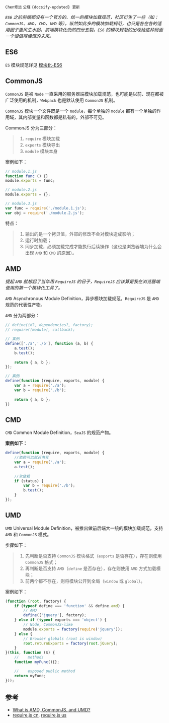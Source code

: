`Chen修远` `公瑾` `{docsify-updated} 更新`

*`ES6` 之前前端都没有一个官方的、统一的模块加载规范，社区衍生了一些（如：`CommonJS`、`AMD`、`CMD`、`UMD` 等），纵然如此多的模块加载规范，也只是各在各的适用圈子里风生水起，前端模块化仍然四分五裂。`ES6` 的模块规范的出现给这种局面一个很值得憧憬的未来。*

## ES6

`ES` 模块规范详见 [模块化-ES6](https://iamztf.github.io/Xiuyuan.doc/#/code/f2e/module/es6)

## CommonJS

`CommonJS` 是被 `Node` 一直采用的服务器端模块加载规范，也可能是以前、现在都被广泛使用的机制，`Webpack` 也是默认使用 `CommonJS` 机制。
  
`CommonJS` 模块一个文件既是一个 `module`，每个单独的 `module` 都有一个单独的作用域，其内部变量和函数都是私有的，外部不可见。

CommonJS 分为三部分：

> 1. `require` 模块加载
> 2. `exports` 模块导出
> 3. `module` 模块本身

案例如下：

```js
// module.1.js
function func () {}
module.exports = func;
```
```js
// module.2.js
module.exports = {};
```
```js
// module.3.js
var func = require('./module.1.js');
var obj = require('./module.2.js');
```

特点：

> 1. 输出的是一个拷贝值，外部的修改不会对模块造成影响；
> 2. 运行时加载；
> 3. 同步加载，必须加载完成才能执行后续操作（这也是浏览器端为什么会出现 `AMD` 和 `CMD` 的原因）。

## AMD

*提起 `AMD` 就想起了当年用 `RequireJS` 的日子，`RequireJS` 应该算是我在浏览器端使用的第一个模块化工具了。*

`AMD` Asynchronous Module Definition，异步模块加载规范，`RequireJS` 是 `AMD` 规范的代表性产物。

`AMD` 分为两部分：

```js
// define(id?, dependencies?, factory); 
// require([module], callback);

// 案例
define(['./a','./b'], function (a, b) {
    a.test();
    b.test();
    
    return { a, b };
});

// 案例
define(function (require, exports, module) {
    var a = require('./a');
    var b = require('./b');
    
    return { a, b };
})
```

## CMD

`CMD` Common Module Definition，`SeaJS` 的规范产物。

**案例如下：**

```js
define(function (require, exports, module) {
    //依赖可以就近书写
    var a = require('./a');
    a.test();
    
    //软依赖
    if (status) {
        var b = require('./b');
        b.test();
    }
});
```

## UMD

`UMD` Universal Module Definition，被推出做前后端大一统的模块加载规范，支持 `AMD` 和 `CommonJS` 模式。

步骤如下：

> 1. 先判断是否支持 `CommonJS` 模块格式（`exports` 是否存在），存在则使用 `CommonJS` 格式；
> 2. 再判断是否支持 `AMD`（`define` 是否存在），存在则使用 `AMD` 方式加载模块；
> 3. 前两个都不存在，则将模块公开到全局（`window` 或 `global`）。

案例如下：

```js
(function (root, factory) {
    if (typeof define === 'function' && define.amd) {
        // AMD
        define(['jquery'], factory);
    } else if (typeof exports === 'object') {
        // Node, CommonJS-like
        module.exports = factory(require('jquery'));
    } else {
        // Browser globals (root is window)
        root.returnExports = factory(root.jQuery);
    }
}(this, function ($) {
    //    methods
    function myFunc(){};

    //    exposed public method
    return myFunc;
}));
```

## 参考

- [What is AMD, CommonJS, and UMD?](https://www.davidbcalhoun.com/2014/what-is-amd-commonjs-and-umd/)  
- [require.js cn](http://www.requirejs.cn/docs/api.html), [require.js us](https://requirejs.org/docs/api.html)